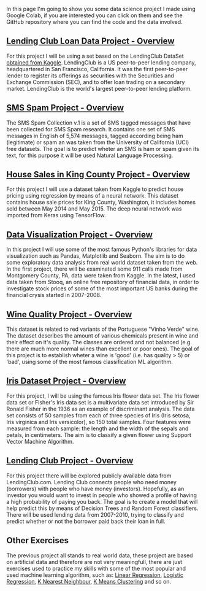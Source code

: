 In this page I'm going to show you some data science project I made using Google Colab, if you are interested you can click on them and see the GitHub repository where you can find the code and the data involved. 

## [Lending Club Loan Data Project - Overview](https://github.com/NickOLeeney/data-science-projects/blob/main/Lending_ClubLoanDataProject_NeuralNetwork.ipynb)
For this project I will be using a set based on the LendingClub DataSet [obtained from Kaggle](https://www.kaggle.com/wordsforthewise/lending-club).
LendingClub is a US peer-to-peer lending company, headquartered in San Francisco, California. It was the first peer-to-peer lender to register its offerings as securities with the Securities and Exchange Commission (SEC), and to offer loan trading on a secondary market. LendingClub is the world's largest peer-to-peer lending platform.

## [SMS Spam Project - Overview](https://github.com/NickOLeeney/data-science-projects/blob/main/UciProject_NLP.ipynb)
The SMS Spam Collection v.1 is a set of SMS tagged messages that have been collected for SMS Spam research. It contains one set of SMS messages in English of 5,574 messages, tagged according being ham (legitimate) or spam an was taken from the University of California (UCI) free datasets. The goal is to predict wheter an SMS is ham or spam given its text, for this purpose it will be used Natural Language Processing. 

## [House Sales in King County Project - Overview](https://github.com/NickOLeeney/data-science-projects/blob/main/kerasRegressionProject.ipynb)
For this project I will use a dataset taken from Kaggle to predict house pricing using regression by means of a neural network. This dataset contains house sale prices for King County, Washington, it includes homes sold between May 2014 and May 2015. The deep neural network was imported from Keras using TensorFlow.

## [Data Visualization Project - Overview](https://github.com/NickOLeeney/data-science-projects/blob/main/DataVisualizationProject.ipynb)
In this project I will use some of the most famous Python's libraries for data visualization such as Pandas, Matplotlib and Seaborn. The aim is to do some exploratory data analysis from real world dataset taken from the web.
In the first project, there will be examinated some 911 calls made from Montgomery County, PA, data were taken from Kaggle.
In the latest, I used data taken from Stooq, an online free repository of financial data, in order to investigate stock prices of some of the most important US banks during the financial crysis started in 2007-2008.

## [Wine Quality Project - Overview](https://github.com/NickOLeeney/data-science-projects/blob/main/WineQualityProject.ipynb)
This dataset is related to red variants of the Portuguese "Vinho Verde" wine. The dataset describes the amount of various chemicals present in wine and their effect on it's quality. The classes are ordered and not balanced (e.g. there are much more normal wines than excellent or poor ones).
The goal of this project is to establish wheter a wine is 'good' (i.e. has quality > 5) or 'bad', using some of the most famous classification ML algorithm.


## [Iris Dataset Project - Overview](https://github.com/NickOLeeney/data-science-projects/blob/main/IrisFlowerDatasetProject_Support_Vector_Machines.ipynb)
For this project, I will be using the famous Iris flower data set.
The Iris flower data set or Fisher's Iris data set is a multivariate data set introduced by Sir Ronald Fisher in the 1936 as an example of discriminant analysis.
The data set consists of 50 samples from each of three species of Iris (Iris setosa, Iris virginica and Iris versicolor), so 150 total samples. Four features were measured from each sample: the length and the width of the sepals and petals, in centimeters. The aim is to classify a given flower using Support Vector Machine Algorithm.

## [Lending Club Project - Overview](https://github.com/NickOLeeney/data-science-projects/blob/main/LendingClubProject_DecisionTreesAndRandomForest.ipynb)
For this project there will be explored publicly available data from LendingClub.com. Lending Club connects people who need money (borrowers) with people who have money (investors). Hopefully, as an investor you would want to invest in people who showed a profile of having a high probability of paying you back. The goal is to create a model that will help predict this by means of Decision Trees and Random Forest classifiers.
There will be used lending data from 2007-2010, trying to classify and predict whether or not the borrower paid back their loan in full. 
 
## Other Exercises
The previous project all stands to real world data, these project are based on artificial data and therefore are not very meaningfull, there are just exercises used to practice my skills with some of the most popular and used machine learning algorithm, such as: [Linear Regression](https://github.com/NickOLeeney/data-science-projects/blob/main/LinearRegressionProject.ipynb), [Logistic Regression](https://github.com/NickOLeeney/data-science-projects/blob/main/LogisticRegressionProject.ipynb), [K Nearest Neighbour](https://github.com/NickOLeeney/data-science-projects/blob/main/KNearestNeighborsProject.ipynb), [K Means Clustering](https://github.com/NickOLeeney/data-science-projects/blob/main/KMeansClusteringProject.ipynb) and so on. 
